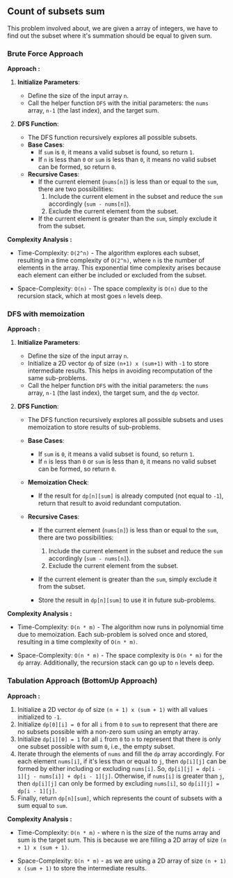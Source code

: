 ## Count of subsets sum

This problem involved about, we are given a array of integers, we have to find out the subset where it's summation should be equal to given sum.

### Brute Force Approach

**Approach :**<br/>

1. **Initialize Parameters**:

   - Define the size of the input array `n`.
   - Call the helper function `DFS` with the initial parameters: the `nums` array, `n-1` (the last index), and the target sum.

2. **DFS Function**:
   - The DFS function recursively explores all possible subsets.
   - **Base Cases**:
     - If `sum` is `0`, it means a valid subset is found, so return `1`.
     - If `n` is less than `0` or `sum` is less than `0`, it means no valid subset can be formed, so return `0`.
   - **Recursive Cases**:
     - If the current element (`nums[n]`) is less than or equal to the `sum`, there are two possibilities:
       1. Include the current element in the subset and reduce the `sum` accordingly (`sum - nums[n]`).
       2. Exclude the current element from the subset.
     - If the current element is greater than the `sum`, simply exclude it from the subset.

**Complexity Analysis :**<br/>

- Time-Complexity: `O(2^n)` - The algorithm explores each subset, resulting in a time complexity of `O(2^n)`, where `n` is the number of elements in the array. This exponential time complexity arises because each element can either be included or excluded from the subset.

- Space-Complexity: `O(n)` - The space complexity is `O(n)` due to the recursion stack, which at most goes `n` levels deep.

### DFS with memoization

**Approach :**<br/>

1. **Initialize Parameters**:

   - Define the size of the input array `n`.
   - Initialize a 2D vector `dp` of size `(n+1) x (sum+1)` with `-1` to store intermediate results. This helps in avoiding recomputation of the same sub-problems.
   - Call the helper function `DFS` with the initial parameters: the `nums` array, `n-1` (the last index), the target sum, and the `dp` vector.

2. **DFS Function**:

   - The DFS function recursively explores all possible subsets and uses memoization to store results of sub-problems.

   - **Base Cases**:

     - If `sum` is `0`, it means a valid subset is found, so return `1`.
     - If `n` is less than `0` or `sum` is less than `0`, it means no valid subset can be formed, so return `0`.

   - **Memoization Check**:

     - If the result for `dp[n][sum]` is already computed (not equal to `-1`), return that result to avoid redundant computation.

   - **Recursive Cases**:

     - If the current element (`nums[n]`) is less than or equal to the `sum`, there are two possibilities:

       1. Include the current element in the subset and reduce the `sum` accordingly (`sum - nums[n]`).
       2. Exclude the current element from the subset.

     - If the current element is greater than the `sum`, simply exclude it from the subset.
     - Store the result in `dp[n][sum]` to use it in future sub-problems.

**Complexity Analysis :**<br/>

- Time-Complexity: `O(n * m)` - The algorithm now runs in polynomial time due to memoization. Each sub-problem is solved once and stored, resulting in a time complexity of `O(n * m)`.

- Space-Complexity: `O(n * m)` - The space complexity is `O(n * m)` for the `dp` array. Additionally, the recursion stack can go up to `n` levels deep.

### Tabulation Approach (BottomUp Approach)

**Approach :**<br/>

1. Initialize a 2D vector `dp` of size `(n + 1) x (sum + 1)` with all values initialized to `-1`.
2. Initialize `dp[0][i] = 0` for all `i` from `0` to `sum` to represent that there are no subsets possible with a non-zero sum using an empty array.
3. Initialize `dp[i][0] = 1` for all `i` from `0` to `n` to represent that there is only one subset possible with sum `0`, i.e., the empty subset.
4. Iterate through the elements of `nums` and fill the `dp` array accordingly. For each element `nums[i]`, if it's less than or equal to `j`, then `dp[i][j]` can be formed by either including or excluding `nums[i]`. So, `dp[i][j] = dp[i - 1][j - nums[i]] + dp[i - 1][j]`. Otherwise, if `nums[i]` is greater than `j`, then `dp[i][j]` can only be formed by excluding `nums[i]`, so `dp[i][j] = dp[i - 1][j]`.
5. Finally, return `dp[n][sum]`, which represents the count of subsets with a sum equal to `sum`.

**Complexity Analysis :**<br/>

- Time-Complexity: `O(n * m)` - where n is the size of the nums array and sum is the target sum. This is because we are filling a 2D array of size `(n + 1) x (sum + 1)`.

- Space-Complexity: `O(n * m)` - as we are using a 2D array of size `(n + 1) x (sum + 1)` to store the intermediate results.